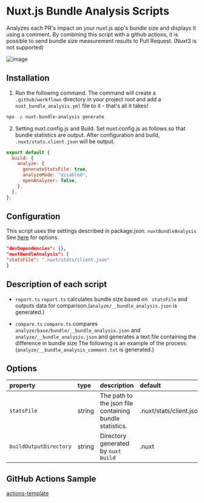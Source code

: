 # Nuxt.js Bundle Analysis Scripts

Analyzes each PR's impact on your nuxt.js app's bundle size and displays it using a comment.
By combining this script with a github actions, it is possible to send bundle size measurement results to Pull Request.
(Nuxt3 is not supported)

![image](https://user-images.githubusercontent.com/43837308/159209639-518f7136-e471-41d0-8305-a67265432082.png)

## Installation

1. Run the following command. The command will create a `.github/workflows` directory in your project root and add a `nuxt_bundle_analysis.yml` file to it - that's all it takes!

```bash
npx -p nuxt-bundle-analysis generate
```

2. Setting nuxt.config.js and Build.
   Set nuxt.config.js as follows so that bundle statistics are output.
   After configuration and build, `.nuxt/stats.client.json` will be output.

```js:nuxt.config.js
export default {
  build: {
    analyze: {
      generateStatsFile: true,
      analyzeMode: "disabled",
      openAnalyzer: false,
    },
  },
};
```

## Configuration

This script uses the settings described in package.json. `nuxtBundleAnalysis`
See [here](#Options) for options.

```json:package.json
"devDependencies": {},
"nuxtBundleAnalysis": {
"statsFile": ".nuxt/stats/client.json"
}
```

## Description of each script

- `report.ts`
  `report.ts` calculates bundle size based on ` statsFile` and outputs data for comparison.(`analyze/__bundle_analysis.json` is generated.)

- `compare.ts`
  `compare.ts` compares `analyze/base/bundle/__bundle_analysis.json` and `analyze/__bundle_analysis.json` and generates a text file containing the difference in bundle size The following is an example of the process.(`analyze/__bundle_analysis_comment.txt` is generated.)

## Options

| property               | type   | description                                             | default                 |
| :--------------------- | :----- | :------------------------------------------------------ | :---------------------- |
| `statsFile`            | string | The path to the json file containing bundle statistics. | .nuxt/stats/client.json |
| `buildOutputDirectory` | string | Directory generated by `nuxt build`                     | .nuxt                   |

## GitHub Actions Sample

[actions-template](https://github.com/wattanx/nuxt-bundle-analysis/tree/main/actions-template/nuxt-bundle-analysis.yml)
